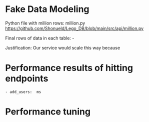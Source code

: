 # Fake Data Modeling
Python file with million rows: million.py
    https://github.com/Shonueld/Lego_DB/blob/main/src/api/million.py

Final rows of data in each table:
    - 

Justification:
    Our service would scale this way because 

# Performance results of hitting endpoints
    - add_users:  ms

# Performance tuning
    